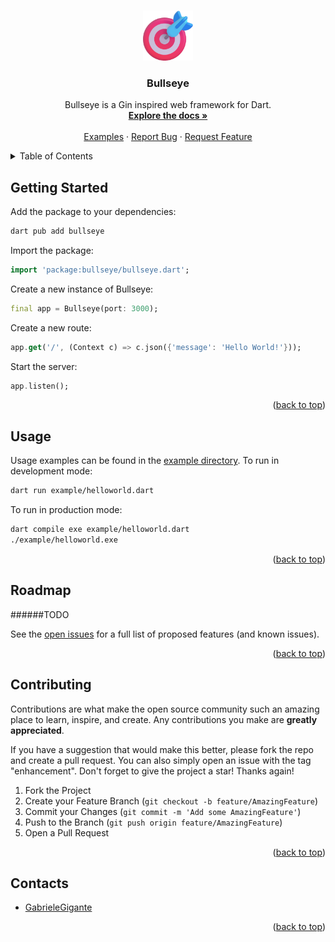 <a name="readme-top"></a>

<!-- PROJECT LOGO -->
<br />
<div align="center">
  <a href="https://github.com/GabrieleGigante/bullseye">
    <img src="images/logo.png" alt="Logo" width="80" height="80">
  </a>

<h3 align="center">Bullseye</h3>

  <p align="center">
    Bullseye is a Gin inspired web framework for Dart.
    <br />
    <a href="https://github.com/GabrieleGigante/bullseye/tree/main/docs"><strong>Explore the docs »</strong></a>
    <br />
    <br />
    <a href="https://github.com/GabrieleGigante/bullseye/tree/main/example">Examples</a>
    ·
    <a href="https://github.com/GabrieleGigante/bullseye/issues">Report Bug</a>
    ·
    <a href="https://github.com/GabrieleGigante/bullseye/issues">Request Feature</a>
  </p>
</div>



<!-- TABLE OF CONTENTS -->
<details>
  <summary>Table of Contents</summary>
  <ol>
    <li><a href="#getting-started">Getting Started</a></li>
    <li><a href="#usage">Usage</a></li>
    <li><a href="#contributing">Contributing</a></li>
    <!-- <li><a href="#acknowledgments">Acknowledgments</a></li> -->
    <li><a href="#contacts">Contacts</a></li>
  </ol>
</details>



<!-- ABOUT THE PROJECT -->
<!-- ## About The Project

[![Product Name Screen Shot][product-screenshot]](https://example.com) -->


<!-- GETTING STARTED -->
## Getting Started

Add the package to your dependencies:

```bash
dart pub add bullseye
```
<!-- or
```dart
dependencies:
  bullseye: latest
```
<br/> -->

Import the package:

```dart
import 'package:bullseye/bullseye.dart';
```

Create a new instance of Bullseye:

```dart
final app = Bullseye(port: 3000);
```

Create a new route:

```dart
app.get('/', (Context c) => c.json({'message': 'Hello World!'}));
```

Start the server:

```dart
app.listen();
```

<p align="right">(<a href="#readme-top">back to top</a>)</p>


<!-- USAGE EXAMPLES -->
## Usage

Usage examples can be found in the [example directory](https://github.com/GabrieleGigante/bullseye/tree/main/example).
To run in development mode:

```bash
dart run example/helloworld.dart
```
To run in production mode:

```bash
dart compile exe example/helloworld.dart
./example/helloworld.exe
```


<p align="right">(<a href="#readme-top">back to top</a>)</p>

<!-- ROADMAP -->
## Roadmap

######TODO
<!-- - [ ] Feature 1
- [ ] Feature 2
- [ ] Feature 3
    - [ ] Nested Feature -->

See the [open issues](https://github.com/GabrieleGigante/bullseye/issues) for a full list of proposed features (and known issues).

<p align="right">(<a href="#readme-top">back to top</a>)</p>



<!-- CONTRIBUTING -->
## Contributing

Contributions are what make the open source community such an amazing place to learn, inspire, and create. Any contributions you make are **greatly appreciated**.

If you have a suggestion that would make this better, please fork the repo and create a pull request. You can also simply open an issue with the tag "enhancement".
Don't forget to give the project a star! Thanks again!

1. Fork the Project
2. Create your Feature Branch (`git checkout -b feature/AmazingFeature`)
3. Commit your Changes (`git commit -m 'Add some AmazingFeature'`)
4. Push to the Branch (`git push origin feature/AmazingFeature`)
5. Open a Pull Request

<p align="right">(<a href="#readme-top">back to top</a>)</p>

<!-- CONTACTS -->
## Contacts

- [GabrieleGigante](mailto:gabriele@gigante.cc)

<p align="right">(<a href="#readme-top">back to top</a>)</p>



<!-- ACKNOWLEDGMENTS -->
<!-- ## Acknowledgments

* []()
* []()
* []()

<p align="right">(<a href="#readme-top">back to top</a>)</p> -->



<!-- MARKDOWN LINKS & IMAGES -->
<!-- https://www.markdownguide.org/basic-syntax/#reference-style-links -->
[contributors-shield]: https://img.shields.io/github/contributors/GabrieleGigante/bullseye.svg?style=for-the-badge
[contributors-url]: https://github.com/GabrieleGigante/bullseye/graphs/contributors
[forks-shield]: https://img.shields.io/github/forks/GabrieleGigante/bullseye.svg?style=for-the-badge
[forks-url]: https://github.com/GabrieleGigante/bullseye/network/members
[stars-shield]: https://img.shields.io/github/stars/GabrieleGigante/bullseye.svg?style=for-the-badge
[stars-url]: https://github.com/GabrieleGigante/bullseye/stargazers
[issues-shield]: https://img.shields.io/github/issues/GabrieleGigante/bullseye.svg?style=for-the-badge
[issues-url]: https://github.com/GabrieleGigante/bullseye/issues
[license-shield]: https://img.shields.io/github/license/GabrieleGigante/bullseye.svg?style=for-the-badge
[license-url]: https://github.com/GabrieleGigante/bullseye/blob/master/LICENSE.txt
[linkedin-shield]: https://img.shields.io/badge/-LinkedIn-black.svg?style=for-the-badge&logo=linkedin&colorB=555
[linkedin-url]: https://linkedin.com/in/linkedin_username
[product-screenshot]: images/screenshot.png
[Next.js]: https://img.shields.io/badge/next.js-000000?style=for-the-badge&logo=nextdotjs&logoColor=white
[Next-url]: https://nextjs.org/
[React.js]: https://img.shields.io/badge/React-20232A?style=for-the-badge&logo=react&logoColor=61DAFB
[React-url]: https://reactjs.org/
[Vue.js]: https://img.shields.io/badge/Vue.js-35495E?style=for-the-badge&logo=vuedotjs&logoColor=4FC08D
[Vue-url]: https://vuejs.org/
[Angular.io]: https://img.shields.io/badge/Angular-DD0031?style=for-the-badge&logo=angular&logoColor=white
[Angular-url]: https://angular.io/
[Svelte.dev]: https://img.shields.io/badge/Svelte-4A4A55?style=for-the-badge&logo=svelte&logoColor=FF3E00
[Svelte-url]: https://svelte.dev/
[Laravel.com]: https://img.shields.io/badge/Laravel-FF2D20?style=for-the-badge&logo=laravel&logoColor=white
[Laravel-url]: https://laravel.com
[Bootstrap.com]: https://img.shields.io/badge/Bootstrap-563D7C?style=for-the-badge&logo=bootstrap&logoColor=white
[Bootstrap-url]: https://getbootstrap.com
[JQuery.com]: https://img.shields.io/badge/jQuery-0769AD?style=for-the-badge&logo=jquery&logoColor=white
[JQuery-url]: https://jquery.com 